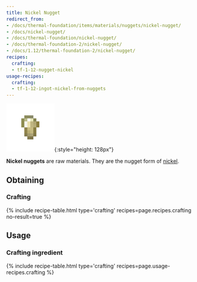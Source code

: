 ```yaml
---
title: Nickel Nugget
redirect_from:
- /docs/thermal-foundation/items/materials/nuggets/nickel-nugget/
- /docs/nickel-nugget/
- /docs/thermal-foundation/nickel-nugget/
- /docs/thermal-foundation-2/nickel-nugget/
- /docs/1.12/thermal-foundation-2/nickel-nugget/
recipes:
  crafting:
  - tf-1-12-nugget-nickel
usage-recipes:
  crafting:
  - tf-1-12-ingot-nickel-from-nuggets
---
```


![Nickel nugget](/assets/images/thermal-foundation-2/nugget-nickel.png){:style="height: 128px"}


**Nickel nuggets** are raw materials. They are the nugget form of
[nickel](/docs/1.12/thermal-foundation/nickel-ingot/).


Obtaining
---------

### Crafting
{% include recipe-table.html type='crafting' recipes=page.recipes.crafting no-result=true %}


Usage
-----

### Crafting ingredient
{% include recipe-table.html type='crafting' recipes=page.usage-recipes.crafting %}
